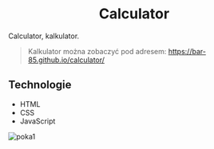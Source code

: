 <h1 align="center"> Calculator </h1>
Calculator, kalkulator.



>Kalkulator można zobaczyć pod adresem: https://bar-85.github.io/calculator/



## Technologie
* HTML
* CSS
* JavaScript




![poka1](https://user-images.githubusercontent.com/105555319/168683351-87b50cd4-4020-4180-abf7-a7da73613c78.png)

